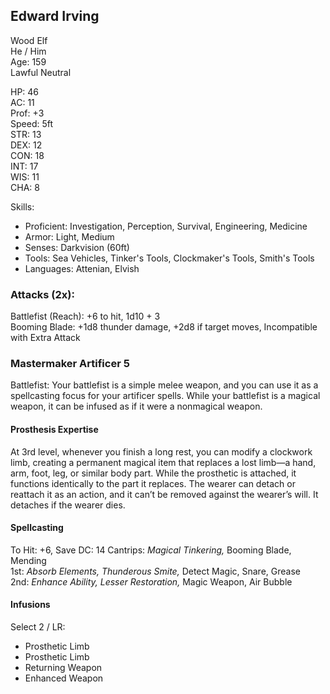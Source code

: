 ## Edward Irving
Wood Elf \
He / Him \
Age: 159 \
Lawful Neutral

HP: 46 \
AC: 11 \
Prof: +3 \
Speed: 5ft \
STR: 13 \
DEX: 12 \
CON: 18 \
INT: 17 \
WIS: 11 \
CHA: 8

Skills: 
- Proficient: Investigation, Perception, Survival, Engineering, Medicine
- Armor: Light, Medium
- Senses: Darkvision (60ft) 
- Tools: Sea Vehicles, Tinker's Tools, Clockmaker's Tools, Smith's Tools
- Languages: Attenian, Elvish

### Attacks (2x): 
Battlefist (Reach): +6 to hit, 1d10 + 3 \
Booming Blade: +1d8 thunder damage, +2d8 if target moves, Incompatible with Extra Attack

### Mastermaker Artificer 5
Battlefist: Your battlefist is a simple melee weapon, and you can use it as a spellcasting focus for your artificer spells. While your battlefist is a magical weapon, it can be infused as if it were a nonmagical weapon. 

#### Prosthesis Expertise
At 3rd level, whenever you finish a long rest, you can modify a clockwork limb, creating a permanent magical item that replaces a lost limb—a hand, arm, foot, leg, or similar body part. While the prosthetic is attached, it functions identically to the part it replaces. The wearer can detach or reattach it as an action, and it can’t be removed against the wearer’s will. It detaches if the wearer dies.

#### Spellcasting
To Hit: +6, Save DC: 14
Cantrips: *Magical Tinkering,* Booming Blade, Mending \
1st: *Absorb Elements, Thunderous Smite,* Detect Magic, Snare, Grease	\
2nd: *Enhance Ability, Lesser Restoration,* Magic Weapon, Air Bubble	

#### Infusions
Select 2 / LR:
- Prosthetic Limb
- Prosthetic Limb
- Returning Weapon
- Enhanced Weapon
